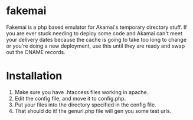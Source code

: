 fakemai
=======

Fakemai is a php based emulator for Akamai's temporary directory stuff. If you are ever stuck needing to deploy some code and Akamai can't meet your delivery dates because the cache is going to take too long to change or you're doing a new deployment, use this until they are ready and swap out the CNAME records.

Installation
============

1. Make sure you have .htaccess files working in apache.
2. Edit the config file, and move it to config.php.
3. Put your files into the directory specified in the config file.
4. That should do it! the genurl.php file will gen you some test urls.

